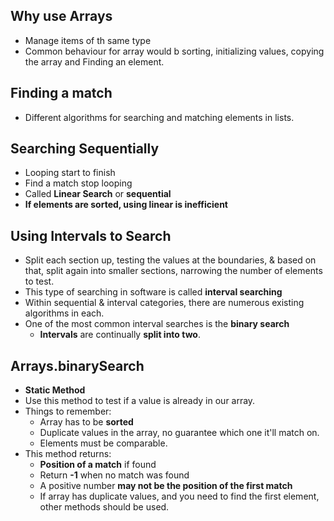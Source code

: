 ## Why use Arrays
- Manage items of th same type
- Common behaviour for array would b sorting, initializing values, copying the array
  and Finding an element.

## Finding a match
- Different algorithms for searching and matching elements in lists.

## Searching Sequentially
- Looping start to finish
- Find a match stop looping
- Called **Linear Search** or **sequential**
- **If elements are sorted, using linear is inefficient**

## Using Intervals to Search
- Split each section up, testing the values at the boundaries, & based on that, split
  again into smaller sections, narrowing the number of elements to test.
- This type of searching in software is called **interval searching**
- Within sequential & interval categories, there are numerous existing algorithms in each.
- One of the most common interval searches is the **binary search** 
  - **Intervals** are continually **split into two**.

## Arrays.binarySearch
- **Static Method**
- Use this method to test if a value is already in our array.
- Things to remember:
  - Array has to be **sorted**
  - Duplicate values in the array, no guarantee which one it'll match on.
  - Elements must be comparable.
- This method returns:
  - **Position of a match** if found
  - Return **-1** when no match was found
  - A positive number **may not be the position of the first match**
  - If array has duplicate values, and you need to find the first element, other methods should be used. 